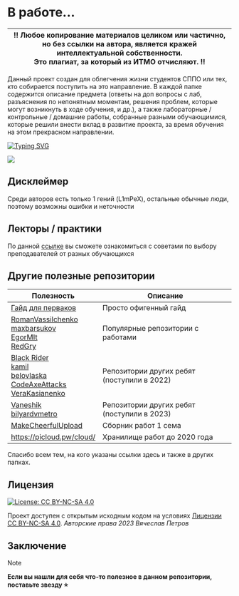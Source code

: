 # В работе...

| ‼️ <b>Любое копирование материалов целиком или частично,<br>но без ссылки на автора, является кражей интеллектуальной собственности.<br>Это плагиат, за который из ИТМО отчисляют.</b> ‼️ |
|-------------------------------------------------------------------------------------------------------------------------------------------------------------------------------------------------------------------------------------------|

Данный проект создан для облегчения жизни студентов СППО или тех, кто собирается поступить на это направление.
В каждой папке содержится описание предмета (ответы на доп вопросы с лаб, разъяснения по непонятным моментам, решения проблем, которые могут возникнуть в ходе обучения, и др.), а также лабораторные / контрольные / домашние работы, собранные разными обучающимися, которые решили внести вклад в развитие проекта, за время обучения на этом прекрасном направлении.

[![Typing SVG](https://readme-typing-svg.herokuapp.com?color=%2336BCF7&width=500&lines=ИТМО+-+институт+тёплых+мужских+отношений)](https://git.io/typing-svg)

![](https://i.imgur.com/Vo4rI3K.gif)

## Дисклеймер
Среди авторов есть только 1 гений (L1mPeX), остальные обычные люди, поэтому возможны ошибки и неточности

## Лекторы / практики
По данной [ссылке](./how-to-choose-a-teacher.md) вы сможете ознакомиться с советами по выбору преподавателей от разных обучающихся

## Другие полезные репозитории
| Полезность                                                                                                                                                                                                                                                                   | Описание                                    |
|------------------------------------------------------------------------------------------------------------------------------------------------------------------------------------------------------------------------------------------------------------------------------|---------------------------------------------|
| [Гайд для перваков](https://github.com/Imtjl/1st-year-guide)                                                                                                                                                                                                                 | Просто офигенный гайд                       |
| [RomanVassilchenko](https://github.com/RomanVassilchenko/ITMOProjects)<br/>[maxbarsukov](https://github.com/maxbarsukov/itmo)<br/>[EgorMIt](https://github.com/EgorMIt/ITMO)<br/>[RedGry](https://github.com/RedGry/ITMO)                                                    | Популярные репозитории с работами           |
| [Black Rider](https://github.com/eliteSufferer/ITMO_Studies)<br/>[kamil](https://github.com/pro100kamil/itmo/)<br/>[belovlaska](https://github.com/belovlaska/itmo)<br/>[CodeAxeAttacks](https://github.com/CodeAxeAttacks/SystemApplicationSoftware-09.03.04-ITMO)<br/>[VeraKasianenko](https://github.com/VeraKasianenko/ITMO_Software_engineering) | Репозитории других ребят (поступили в 2022) |
| [Vaneshik](https://github.com/Vaneshik/VT-Labs)<br/>[bilyardvmetro](https://github.com/bilyardvmetro/ITMO-System-Application-Software)                        | Репозитории других ребят (поступили в 2023) |
| [MakeCheerfulUpload](https://github.com/orgs/MakeCheerfulUpload/repositories)                                                                                                                                                                                                | Сборник работ 1 сема                        |
| https://picloud.pw/cloud/                                                                                                                                                                                                                                                    | Хранилище работ до 2020 года                |

Спасибо всем тем, на кого указаны ссылки здесь и также в других папках. 

## Лицензия
[![License: CC BY-NC-SA 4.0](https://licensebuttons.net/l/by-nc-sa/4.0/80x15.png)](https://creativecommons.org/licenses/by-nc-sa/4.0/)

Проект доступен с открытым исходным кодом на условиях [Лицензии CC BY-NC-SA 4.0](./LICENSE).
*Авторские права 2023 Вячеслав Петров*

## Заключение
> [!NOTE]
> <b>Если вы нашли для себя что-то полезное в данном репозитории, поставьте звезду :star:</b>
